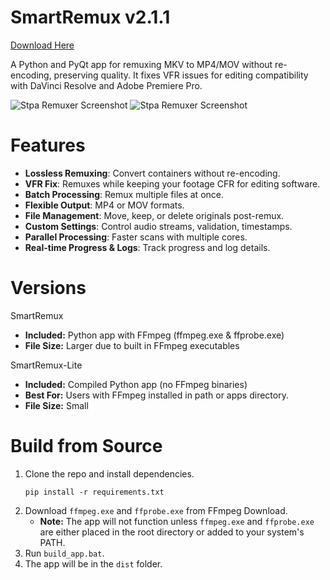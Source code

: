# SmartRemux v2.1.1

[Download Here](https://github.com/notstpa/stpa-remuxer/releases)

A Python and PyQt app for remuxing MKV to MP4/MOV without re-encoding, preserving quality. It fixes VFR issues for editing compatibility with DaVinci Resolve and Adobe Premiere Pro.

![Stpa Remuxer Screenshot](https://i.imgur.com/AFLqXYZ.png)
![Stpa Remuxer Screenshot](https://i.imgur.com/mwU5gKO.png)

# Features 
- **Lossless Remuxing**: Convert containers without re-encoding.
- **VFR Fix**: Remuxes while keeping your footage CFR for editing software.
- **Batch Processing**: Remux multiple files at once.
- **Flexible Output**: MP4 or MOV formats.
- **File Management**: Move, keep, or delete originals post-remux.
- **Custom Settings**: Control audio streams, validation, timestamps.
- **Parallel Processing**: Faster scans with multiple cores.
- **Real-time Progress & Logs**: Track progress and log details.

# Versions

SmartRemux
- **Included:** Python app with FFmpeg (ffmpeg.exe & ffprobe.exe)
- **File Size:** Larger due to built in FFmpeg executables

SmartRemux-Lite
- **Included:** Compiled Python app (no FFmpeg binaries)
- **Best For:** Users with FFmpeg installed in path or apps directory.
- **File Size:** Small

# Build from Source
1. Clone the repo and install dependencies.
   ```shell
   pip install -r requirements.txt
   ```
2. Download `ffmpeg.exe` and `ffprobe.exe` from FFmpeg Download.
   - **Note:** The app will not function unless `ffmpeg.exe` and `ffprobe.exe` are either placed in the root directory or added to your system's PATH.
3. Run `build_app.bat`.
4. The app will be in the `dist` folder.
